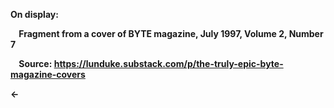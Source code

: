 **On display:**

**&nbsp;&nbsp;&nbsp;&nbsp;Fragment from a cover of BYTE magazine, July 1997, Volume 2, Number 7**

**&nbsp;&nbsp;&nbsp;&nbsp;Source: https://lunduke.substack.com/p/the-truly-epic-byte-magazine-covers**  

**&larr;**
<!--
**simonaslaurinavicius/simonaslaurinavicius** is a ✨ _special_ ✨ repository because its `README.md` (this file) appears on your GitHub profile.

Here are some ideas to get you started:

- 🔭 I’m currently working on ...
- 🌱 I’m currently learning ...
- 👯 I’m looking to collaborate on ...
- 🤔 I’m looking for help with ...
- 💬 Ask me about ...
- 📫 How to reach me: ...
- 😄 Pronouns: ...
- ⚡ Fun fact: ...
-->
